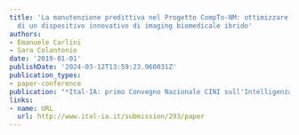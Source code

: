 ```yaml
---
title: 'La manutenzione predittiva nel Progetto CompTo-NM: ottimizzare lo sviluppo
  di un dispositivo innovativo di imaging biomedicale ibrido'
authors:
- Emanuele Carlini
- Sara Colantonio
date: '2019-01-01'
publishDate: '2024-03-12T13:59:23.960031Z'
publication_types:
- paper-conference
publication: "*Ital-IA: primo Convegno Nazionale CINI sull'Intelligenza Artificiale*"
links:
- name: URL
  url: http://www.ital-ia.it/submission/293/paper
---
```

